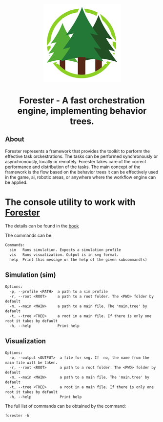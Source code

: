<p align="center">
    <img width="255" alt="Logo" src="logo.png">
</p>
<h1 align="center">Forester - A fast orchestration engine, implementing behavior trees.</h1>


## About

Forester represents a framework that provides the toolkit to perform the effective task orckestrations.
The tasks can be performed synchronously or asynchronously, locally or remotely.
Forester takes care of the correct performance and distribution of the tasks.
The main concept of the framework is the flow based on the behavior trees
it can be effectively used in the game, ai, robotic areas, or anywhere where the workflow engine can be applied.


# The console utility to work with [Forester](https://github.com/forester-bt/forester)

The details can be found in the [book](https://besok.github.io/forester/api.html)

The commands can be:

```shell
Commands:
  sim   Runs simulation. Expects a simulation profile
  vis   Runs visualization. Output is in svg format.
  help  Print this message or the help of the given subcommand(s)

```

## Simulation (sim)

```shell
Options:
  -p, --profile <PATH>  a path to a sim profile
  -r, --root <ROOT>     a path to a root folder. The <PWD> folder by default
  -m, --main <MAIN>     a path to a main file. The 'main.tree' by default
  -t, --tree <TREE>     a root in a main file. If there is only one root it takes by default
  -h, --help            Print help
```

## Visualization

```shell
Options:
  -o, --output <OUTPUT>  a file for svg. If  no, the name from the main file will be taken.
  -r, --root <ROOT>      a path to a root folder. The <PWD> folder by default
  -m, --main <MAIN>      a path to a main file. The 'main.tree' by default
  -t, --tree <TREE>      a root in a main file. If there is only one root it takes by default
  -h, --help             Print help

```

The full list of commands can be obtained by the command:

```shell
forester -h
```